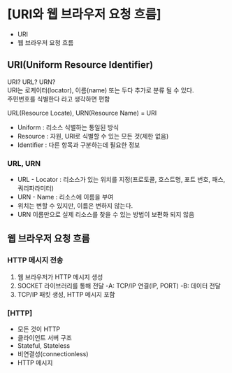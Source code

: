 # [URI와 웹 브라우저 요청 흐름]
* URI
* 웹 브라우저 요청 흐름

## URI(Uniform Resource Identifier)
URI? URL? URN? <br>
URI는 로케이터(locator), 이름(name) 또는 두다 추가로 분류 될 수 있다. <br>
주민번호를 식별한다 라고 생각하면 편함<br>

URL(Resource Locate), URN(Resource Name) = URI

* Uniform : 리소스 식별하는 통일된 방식
* Resource : 자원, URI로 식별할 수 있는 모든 것(제한 없음)
* Identifier : 다른 항목과 구분하는데 필요한 정보

### URL, URN 
* URL - Locator : 리소스가 있는 위치를 지정(프로토콜, 호스트명, 포트 번호, 패스, 쿼리파라미터)
* URN - Name : 리소스에 이름을 부여
* 위치는 변할 수 있지만, 이름은 변하지 않는다.
* URN 이름만으로 실제 리소스를 찾을 수 있는 방법이 보편화 되지 않음

## 웹 브라우저 요청 흐름
### HTTP 메시지 전송
1. 웹 브라우저가 HTTP 메시지 생성
2. SOCKET 라이브러리를 통해 전달
   -A: TCP/IP 연결(IP, PORT)
   -B: 데이터 전달
3. TCP/IP 패킷 생성, HTTP 메시지 포함

### [HTTP]
* 모든 것이 HTTP
* 클라이언트 서버 구조
* Stateful, Stateless
* 비연결성(connectionless)
* HTTP 메시지
